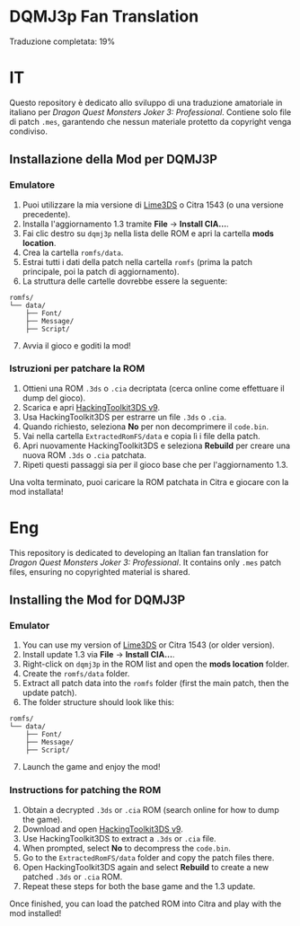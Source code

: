 # DQMJ3p Fan Translation

Traduzione completata: 19%

# IT

Questo repository è dedicato allo sviluppo di una traduzione amatoriale in italiano per _Dragon Quest Monsters Joker 3: Professional_. Contiene solo file di patch `.mes`, garantendo che nessun materiale protetto da copyright venga condiviso.

## Installazione della Mod per DQMJ3P

<h3>Emulatore</h3>

1. Puoi utilizzare la mia versione di [Lime3DS](https://github.com/Lurpigi/lime3ds-dqmj3p) o Citra 1543 (o una versione precedente).
2. Installa l'aggiornamento 1.3 tramite **File** → **Install CIA…**.
3. Fai clic destro su `dqmj3p` nella lista delle ROM e apri la cartella **mods location**.
4. Crea la cartella `romfs/data`.
5. Estrai tutti i dati della patch nella cartella `romfs` (prima la patch principale, poi la patch di aggiornamento).
6. La struttura delle cartelle dovrebbe essere la seguente:

```
romfs/
└── data/
    ├── Font/
    ├── Message/
    ├── Script/
```

7. Avvia il gioco e goditi la mod!

<h3>Istruzioni per patchare la ROM</h3>

1. Ottieni una ROM `.3ds` o `.cia` decriptata (cerca online come effettuare il dump del gioco).
2. Scarica e apri [HackingToolkit3DS v9](https://github.com/Asia81/HackingToolkit9DS/releases/tag/9).
3. Usa HackingToolkit3DS per estrarre un file `.3ds` o `.cia`.
4. Quando richiesto, seleziona **No** per non decomprimere il `code.bin`.
5. Vai nella cartella `ExtractedRomFS/data` e copia lì i file della patch.
6. Apri nuovamente HackingToolkit3DS e seleziona **Rebuild** per creare una nuova ROM `.3ds` o `.cia` patchata.
7. Ripeti questi passaggi sia per il gioco base che per l'aggiornamento 1.3.

Una volta terminato, puoi caricare la ROM patchata in Citra e giocare con la mod installata!

# Eng

This repository is dedicated to developing an Italian fan translation for _Dragon Quest Monsters Joker 3: Professional_. It contains only `.mes` patch files, ensuring no copyrighted material is shared.

## Installing the Mod for DQMJ3P

<h3>Emulator</h3>

1. You can use my version of [Lime3DS](https://github.com/Lurpigi/lime3ds-dqmj3p) or Citra 1543 (or older version).
2. Install update 1.3 via **File** → **Install CIA…**.
3. Right-click on `dqmj3p` in the ROM list and open the **mods location** folder.
4. Create the `romfs/data` folder.
5. Extract all patch data into the `romfs` folder (first the main patch, then the update patch).
6. The folder structure should look like this:

```
romfs/
└── data/
    ├── Font/
    ├── Message/
    ├── Script/
```

7. Launch the game and enjoy the mod!

<h3>Instructions for patching the ROM</h3>

1. Obtain a decrypted `.3ds` or `.cia` ROM (search online for how to dump the game).
2. Download and open [HackingToolkit3DS v9](https://github.com/Asia81/HackingToolkit9DS/releases/tag/9).
3. Use HackingToolkit3DS to extract a `.3ds` or `.cia` file.
4. When prompted, select **No** to decompress the `code.bin`.
5. Go to the `ExtractedRomFS/data` folder and copy the patch files there.
6. Open HackingToolkit3DS again and select **Rebuild** to create a new patched `.3ds` or `.cia` ROM.
7. Repeat these steps for both the base game and the 1.3 update.

Once finished, you can load the patched ROM into Citra and play with the mod installed!
